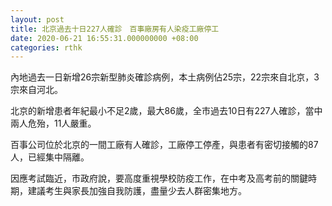 ```yaml
---
layout: post
title: 北京過去十日227人確診　百事廠房有人染疫工廠停工
date: 2020-06-21 16:55:31.000000000 +08:00
categories: rthk
---
```


內地過去一日新增26宗新型肺炎確診病例，本土病例佔25宗，22宗來自北京，3宗來自河北。

北京的新增患者年紀最小不足2歲，最大86歲，全市過去10日有227人確診，當中兩人危殆，11人嚴重。

百事公司位於北京的一間工廠有人確診，工廠停工停產，與患者有密切接觸的87人，已經集中隔離。

因應考試臨近，市政府說，要高度重視學校防疫工作，在中考及高考前的關鍵時期，建議考生與家長加強自我防護，盡量少去人群密集地方。
